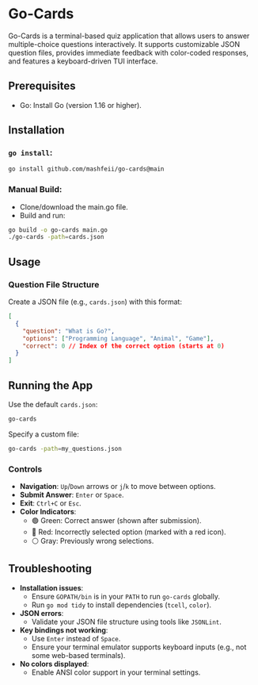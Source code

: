 # Go-Cards

Go-Cards is a terminal-based quiz application that allows users to answer multiple-choice questions interactively. It supports customizable JSON question files, provides immediate feedback with color-coded responses, and features a keyboard-driven TUI interface.

## Prerequisites

- Go: Install Go (version 1.16 or higher).

## Installation

### `go install`:

```bash
go install github.com/mashfeii/go-cards@main
```

### Manual Build:

- Clone/download the main.go file.
- Build and run:

```bash
go build -o go-cards main.go
./go-cards -path=cards.json
```

## Usage

### Question File Structure

Create a JSON file (e.g., `cards.json`) with this format:

```json
[
  {
    "question": "What is Go?",
    "options": ["Programming Language", "Animal", "Game"],
    "correct": 0 // Index of the correct option (starts at 0)
  }
]
```

## Running the App

Use the default `cards.json`:

```bash
go-cards
```

Specify a custom file:

```bash
go-cards -path=my_questions.json
```

### Controls

- **Navigation**:
  `Up`/`Down` arrows or `j`/`k` to move between options.
- **Submit Answer**:
  `Enter` or `Space`.
- **Exit**:
  `Ctrl+C` or `Esc`.
- **Color Indicators**:
  - 🟢 Green: Correct answer (shown after submission).
  - 🔴 Red: Incorrectly selected option (marked with a red icon).
  - ⚪ Gray: Previously wrong selections.

## Troubleshooting

- **Installation issues**:
  - Ensure `GOPATH/bin` is in your `PATH` to run `go-cards` globally.
  - Run `go mod tidy` to install dependencies (`tcell`, `color`).
- **JSON errors**:
  - Validate your JSON file structure using tools like `JSONLint`.
- **Key bindings not working**:
  - Use `Enter` instead of `Space`.
  - Ensure your terminal emulator supports keyboard inputs (e.g., not some web-based terminals).
- **No colors displayed**:
  - Enable ANSI color support in your terminal settings.
